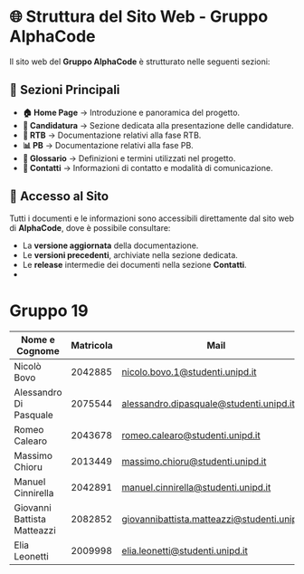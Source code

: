 # 🌐 Struttura del Sito Web - Gruppo AlphaCode  

Il sito web del **Gruppo AlphaCode** è strutturato nelle seguenti sezioni:  

## 📌 **Sezioni Principali**  

- **🏠 Home Page** → Introduzione e panoramica del progetto.  
- **📝 Candidatura** → Sezione dedicata alla presentazione delle candidature.  
- **📄 RTB** → Documentazione relativi alla fase RTB.  
- **📊 PB** → Documentazione relativi alla fase PB.  
- **📖 Glossario** → Definizioni e termini utilizzati nel progetto.  
- **📩 Contatti** → Informazioni di contatto e modalità di comunicazione.  

## 🔗 Accesso al Sito  

Tutti i documenti e le informazioni sono accessibili direttamente dal sito web di **AlphaCode**, dove è possibile consultare:  
- La **versione aggiornata** della documentazione.  
- Le **versioni precedenti**, archiviate nella sezione dedicata.  
- Le **release** intermedie dei documenti nella sezione **Contatti**.
- 
# Gruppo 19
| Nome e Cognome | Matricola  | Mail   |
|-----------|-------------|-------------|
| Nicolò Bovo    | 2042885 | nicolo.bovo.1@studenti.unipd.it      |
|Alessandro Di Pasquale   | 2075544 | alessandro.dipasquale@studenti.unipd.it    |
| Romeo Calearo   | 2043678 | romeo.calearo@studenti.unipd.it     |
| Massimo Chioru  | 2013449| massimo.chioru@studenti.unipd.it     |
| Manuel Cinnirella  |2042891 | manuel.cinnirella@studenti.unipd.it    |
| Giovanni Battista Matteazzi    | 2082852 |giovannibattista.matteazzi@studenti.unipd.it     |
| Elia Leonetti  |2009998| elia.leonetti@studenti.unipd.it    |




